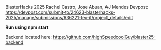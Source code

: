 BlasterHacks 2025
Rachel Castro, Jose Abuan, AJ Mendes
Devpost: https://devpost.com/submit-to/24623-blasterhacks-2025/manage/submissions/636221-tex-it/project_details/edit



**Run using npm start**

Backend located here: https://github.com/highSpeedcoolGuy/blaster25-backend

